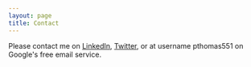 ```yaml
---
layout: page
title: Contact
---
```

<p>
Please contact me on <a href="https://www.linkedin.com/profile/view?id=AAMAAADlcacBSZ2VvmT57kgHuzUUj9XQFsSr8PA">LinkedIn</a>, <a href="https://twitter.com/pthomas551">Twitter</a>, or at username pthomas551 on Google's free email service.
</p>
